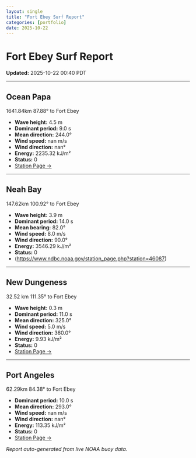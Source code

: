 ```yaml
---
layout: single
title: "Fort Ebey Surf Report"
categories: [portfolio]
date: 2025-10-22
---
```


# Fort Ebey Surf Report
**Updated:** 2025-10-22 00:40 PDT

---

## Ocean Papa 
1641.84km 87.88° to Fort Ebey
- **Wave height:** 4.5 m  
- **Dominant period:** 9.0 s  
- **Mean direction:** 244.0°  
- **Wind speed:** nan m/s  
- **Wind direction:** nan°  
- **Energy:** 2235.32 kJ/m²  
- **Status:** 0  
- [Station Page →](https://www.ndbc.noaa.gov/station_page.php?station=46246)

---

## Neah Bay 
147.62km 100.92° to Fort Ebey

- **Wave height:** 3.9 m  
- **Dominant period:** 14.0 s  
- **Mean bearing:** 82.0°  
- **Wind speed:** 8.0 m/s  
- **Wind direction:** 90.0°  
- **Energy:** 3546.29 kJ/m²  
- **Status:** 0  
- (https://www.ndbc.noaa.gov/station_page.php?station=46087)

---

## New Dungeness 
32.52 km 111.35° to Fort Ebey 

- **Wave height:** 0.3 m  
- **Dominant period:** 11.0 s  
- **Mean direction:** 325.0°  
- **Wind speed:** 5.0 m/s  
- **Wind direction:** 360.0°  
- **Energy:** 9.93 kJ/m²  
- **Status:** 0  
- [Station Page →](https://www.ndbc.noaa.gov/station_page.php?station=46088)

---

## Port Angeles 
62.29km 84.38° to Fort Ebey 
- **Dominant period:** 10.0 s  
- **Mean direction:** 293.0°  
- **Wind speed:** nan m/s  
- **Wind direction:** nan°  
- **Energy:** 113.35 kJ/m²  
- **Status:** 0  
- [Station Page →](https://www.ndbc.noaa.gov/station_page.php?station=46267)

*Report auto-generated from live NOAA buoy data.*
